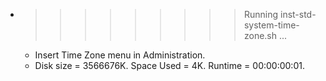 * >>>>>>>>> Running inst-std-system-time-zone.sh ...
  * Insert Time Zone menu in Administration.
  * Disk size = 3566676K. Space Used = 4K. Runtime = 00:00:00:01.
